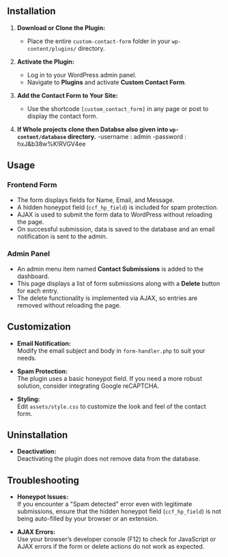 
## Installation

1. **Download or Clone the Plugin:**
   - Place the entire `custom-contact-form` folder in your `wp-content/plugins/` directory.

2. **Activate the Plugin:**
   - Log in to your WordPress admin panel.
   - Navigate to **Plugins** and activate **Custom Contact Form**.

3. **Add the Contact Form to Your Site:**
   - Use the shortcode `[custom_contact_form]` in any page or post to display the contact form.

4. **If Whole projects clone then Databse also given into `wp-content/database` directory.**
    -username : admin
    -password : hxJ&b38w%K!RVGV4ee

## Usage

### Frontend Form

- The form displays fields for Name, Email, and Message.
- A hidden honeypot field (`ccf_hp_field`) is included for spam protection.
- AJAX is used to submit the form data to WordPress without reloading the page.
- On successful submission, data is saved to the database and an email notification is sent to the admin.

### Admin Panel

- An admin menu item named **Contact Submissions** is added to the dashboard.
- This page displays a list of form submissions along with a **Delete** button for each entry.
- The delete functionality is implemented via AJAX, so entries are removed without reloading the page.

## Customization

- **Email Notification:**  
  Modify the email subject and body in `form-handler.php` to suit your needs.
  
- **Spam Protection:**  
  The plugin uses a basic honeypot field. If you need a more robust solution, consider integrating Google reCAPTCHA.
  
- **Styling:**  
  Edit `assets/style.css` to customize the look and feel of the contact form.

## Uninstallation

- **Deactivation:**  
  Deactivating the plugin does not remove data from the database.
  

## Troubleshooting

- **Honeypot Issues:**  
  If you encounter a "Spam detected" error even with legitimate submissions, ensure that the hidden honeypot field (`ccf_hp_field`) is not being auto-filled by your browser or an extension.
  
- **AJAX Errors:**  
  Use your browser’s developer console (F12) to check for JavaScript or AJAX errors if the form or delete actions do not work as expected.
